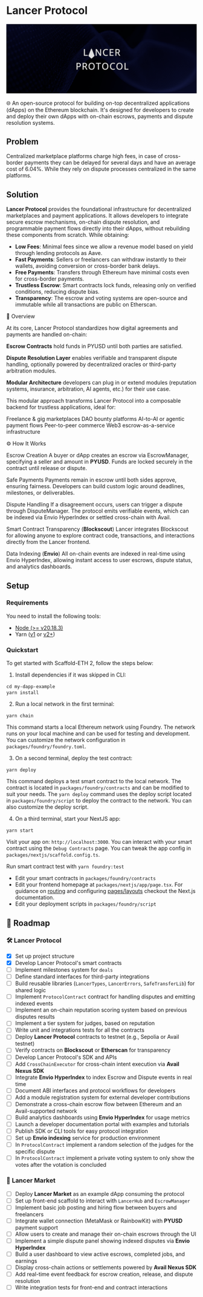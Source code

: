 # Lancer Protocol

![banner](images/banner.png "Banner")

🌐 An open-source protocol for building on-top decentralized applications (dApps) on the Ethereum blockchain. It's designed for developers to create and deploy their own dApps with on-chain escrows, payments and dispute resolution systems.

## Problem
Centralized marketplace platforms charge high fees, in case of cross-border payments they can be delayed for several days and have an average cost of 6.04%. While they rely on dispute processes centralized in the same platforms.

## Solution
**Lancer Protocol** provides the foundational infrastructure for decentralized marketplaces and payment applications.
It allows developers to integrate secure escrow mechanisms, on-chain dispute resolution, and programmable payment flows directly into their dApps, without rebuilding these components from scratch. While obtaining:
- **Low Fees**: Minimal fees since we allow a revenue model based on yield through lending protocols as Aave.
- **Fast Payments**: Sellers or freelancers can withdraw instantly to their wallets, avoiding conversion or cross-border bank delays.
- **Free Payments**: Transfers through Ethereum have minimal costs even for cross-border payments.
- **Trustless Escrow**: Smart contracts lock funds, releasing only on verified conditions, reducing dispute bias.
- **Transparency**: The escrow and voting systems are open-source and immutable while all transactions are public on Etherscan.

🧭 Overview

At its core, Lancer Protocol standardizes how digital agreements and payments are handled on-chain:

**Escrow Contracts** hold funds in PYUSD until both parties are satisfied.

**Dispute Resolution Layer** enables verifiable and transparent dispute handling, optionally powered by decentralized oracles or third-party arbitration modules.

**Modular Architecture** developers can plug in or extend modules (reputation systems, insurance, arbitration, AI agents, etc.) for their use case.

This modular approach transforms Lancer Protocol into a composable backend for trustless applications, ideal for:

Freelance & gig marketplaces
DAO bounty platforms
AI-to-AI or agentic payment flows
Peer-to-peer commerce
Web3 escrow-as-a-service infrastructure

⚙️ How It Works

Escrow Creation
A buyer or dApp creates an escrow via EscrowManager, specifying a seller and amount in **PYUSD**.
Funds are locked securely in the contract until release or dispute.

Safe Payments
Payments remain in escrow until both sides approve, ensuring fairness.
Developers can build custom logic around deadlines, milestones, or deliverables.

Dispute Handling
If a disagreement occurs, users can trigger a dispute through DisputeManager.
The protocol emits verifiable events, which can be indexed via Envio HyperIndex or settled cross-chain with Avail.

Smart Contract Transparency (**Blockscout**)
Lancer integrates Blockscout for allowing anyone to explore contract code, transactions, and interactions directly from the Lancer frontend.

Data Indexing (**Envio**)
All on-chain events are indexed in real-time using Envio HyperIndex, allowing instant access to user escrows, dispute status, and analytics dashboards.



## Setup

### Requirements

You need to install the following tools:

- [Node (>= v20.18.3)](https://nodejs.org/en/download/)
- Yarn ([v1](https://classic.yarnpkg.com/en/docs/install/) or [v2+](https://yarnpkg.com/getting-started/install))

### Quickstart

To get started with Scaffold-ETH 2, follow the steps below:

1. Install dependencies if it was skipped in CLI:

```
cd my-dapp-example
yarn install
```

2. Run a local network in the first terminal:

```
yarn chain
```

This command starts a local Ethereum network using Foundry. The network runs on your local machine and can be used for testing and development. You can customize the network configuration in `packages/foundry/foundry.toml`.

3. On a second terminal, deploy the test contract:

```
yarn deploy
```

This command deploys a test smart contract to the local network. The contract is located in `packages/foundry/contracts` and can be modified to suit your needs. The `yarn deploy` command uses the deploy script located in `packages/foundry/script` to deploy the contract to the network. You can also customize the deploy script.

4. On a third terminal, start your NextJS app:

```
yarn start
```

Visit your app on: `http://localhost:3000`. You can interact with your smart contract using the `Debug Contracts` page. You can tweak the app config in `packages/nextjs/scaffold.config.ts`.

Run smart contract test with `yarn foundry:test`

- Edit your smart contracts in `packages/foundry/contracts`
- Edit your frontend homepage at `packages/nextjs/app/page.tsx`. For guidance on [routing](https://nextjs.org/docs/app/building-your-application/routing/defining-routes) and configuring [pages/layouts](https://nextjs.org/docs/app/building-your-application/routing/pages-and-layouts) checkout the Next.js documentation.
- Edit your deployment scripts in `packages/foundry/script`



## 🧱 Roadmap

### 🛠️ **Lancer Protocol**

- [x] Set up project structure
- [x] Develop Lancer Protocol's smart contracts 
- [ ] Implement milestones system for `deals`
- [ ] Define standard interfaces for third-party integrations  
- [ ] Build reusable libraries (`LancerTypes`, `LancerErrors`, `SafeTransferLib`) for shared logic 
- [ ] Implement `ProtocolContract` contract for handling disputes and emitting indexed events  
- [ ] Implement an on-chain reputation scoring system based on previous disputes results
- [ ] Implement a tier system for judges, based on reputation
- [ ] Write unit and integrations tests for all the contracts
- [ ] Deploy **Lancer Protocol** contracts to testnet (e.g., Sepolia or Avail testnet)  
- [ ] Verify contracts on **Blockscout** or **Etherscan** for transparency  
- [ ] Develop Lancer Protocol's SDK and APIs
- [ ] Add `CrossChainExecutor` for cross-chain intent execution via **Avail Nexus SDK**  
- [ ] Integrate **Envio HyperIndex** to index Escrow and Dispute events in real time  
- [ ] Document ABI interfaces and protocol workflows for developers  
- [ ] Add a module registration system for external developer contributions  
- [ ] Demonstrate a cross-chain escrow flow between Ethereum and an Avail-supported network  
- [ ] Build analytics dashboards using **Envio HyperIndex** for usage metrics  
- [ ] Launch a developer documentation portal with examples and tutorials  
- [ ] Publish SDK or CLI tools for easy protocol integration  
- [ ] Set up **Envio indexing** service for production environment  
- [ ] In `ProtocolContract` implement a random selection of the judges for the specific dispute
- [ ] In `ProtocolContract` implement a private voting system to only show the votes after the votation is concluded

### 🛒 **Lancer Market**

- [ ] Deploy **Lancer Market** as an example dApp consuming the protocol  
- [ ] Set up front-end scaffold to interact with `LancerHub` and `EscrowManager`  
- [ ] Implement basic job posting and hiring flow between buyers and freelancers  
- [ ] Integrate wallet connection (MetaMask or RainbowKit) with **PYUSD** payment support  
- [ ] Allow users to create and manage their on-chain escrows through the UI  
- [ ] Implement a simple dispute panel showing indexed disputes via **Envio HyperIndex**  
- [ ] Build a user dashboard to view active escrows, completed jobs, and earnings  
- [ ] Display cross-chain actions or settlements powered by **Avail Nexus SDK**  
- [ ] Add real-time event feedback for escrow creation, release, and dispute resolution  
- [ ] Write integration tests for front-end and contract interactions  
